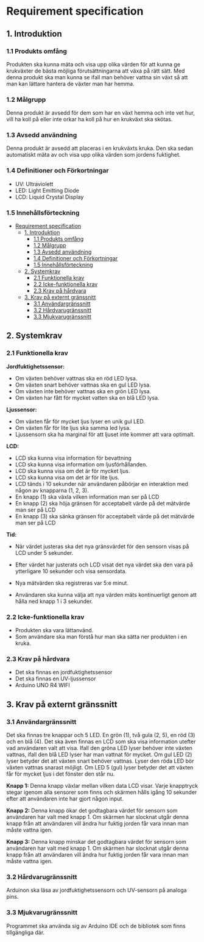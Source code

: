 # Requirement specification

## 1. Introduktion

### 1.1 Produkts omfång

Produkten ska kunna mäta och visa upp olika värden för att kunna ge krukväxter de bästa möjliga förutsättningarna att växa på rätt sätt. Med denna produkt ska man kunna se ifall man behöver vattna sin växt så att man kan lättare hantera de växter man har hemma.

### 1.2 Målgrupp

Denna produkt är avsedd för dem som har en växt hemma och inte vet hur, vill ha koll på eller inte orkar ha koll på hur en krukväxt ska skötas.

### 1.3 Avsedd användning

Denna produkt är avsedd att placeras i en krukväxts kruka. Den ska sedan automatiskt mäta av och visa upp olika värden som jordens fuktighet. 

### 1.4 Definitioner och Förkortningar

- UV: Ultraviolett
- LED: Light Emitting Diode
- LCD: Liquid Crystal Display 
  
### 1.5 Innehållsförteckning

- [Requirement specification](#requirement-specification)
  - [1. Introduktion](#1-introduktion)
    - [1.1 Produkts omfång](#11-produkts-omfång)
    - [1.2 Målgrupp](#12-målgrupp)
    - [1.3 Avsedd användning](#13-avsedd-användning)
    - [1.4 Definitioner och Förkortningar](#14-definitioner-och-förkortningar)
    - [1.5 Innehållsförteckning](#15-innehållsförteckning)
  - [2. Systemkrav](#2-systemkrav)
    - [2.1 Funktionella krav](#21-funktionella-krav)
    - [2.2 Icke-funktionella krav](#22-icke-funktionella-krav)
    - [2.3 Krav på hårdvara](#23-krav-på-hårdvara)
  - [3. Krav på externt gränssnitt](#3-krav-på-externt-gränssnitt)
    - [3.1 Användargränssnitt](#31-användargränssnitt)
    - [3.2 Hårdvarugränssnitt](#32-hårdvarugränssnitt)
    - [3.3 Mjukvarugränssnitt](#33-mjukvarugränssnitt)


## 2. Systemkrav 

### 2.1 Funktionella krav

**Jordfuktighetssensor:**

- Om växten behöver vattnas ska en röd LED lysa.
- Om växten snart behöver vattnas ska en gul LED lysa.
- Om växten inte behöver vattnas ska en grön LED lysa.
- Om växten har fått för mycket vatten ska en blå LED lysa.

**Ljussensor:**

- Om växten får för mycket ljus lyser en unik gul LED.
- Om växten får för lite ljus ska samma led lysa.
- Ljussensorn ska ha marginal för att ljuset inte kommer att vara optimalt.

**LCD:**

- LCD ska kunna visa information för bevattning
- LCD ska kunna visa information om ljusförhållanden.
- LCD ska kunna visa om det är för mycket ljus.
- LCD ska kunna visa om det är för lite ljus.
- LCD tänds i 10 sekunder när användaren påbörjar en interaktion med någon av knapparna (1, 2, 3).
- En knapp (1) ska växla vilken information man ser på LCD
- En knapp (2) ska höja gränsen för acceptabelt värde på det mätvärde man ser på LCD
- En knapp (3) ska sänka gränsen för acceptabelt värde på det mätvärde man ser på LCD

**Tid:**

- När värdet justeras ska det nya gränsvärdet för den sensorn visas på LCD under 5 sekunder.
- Efter värdet har justerats och LCD visat det nya värdet ska den vara på ytterligare 10 sekunder och visa sensordata.
  
- Nya mätvärden ska registreras var 5:e minut.
- Användaren ska kunna välja att nya värden mäts kontinuerligt genom att hålla ned knapp 1 i 3 sekunder. 

### 2.2 Icke-funktionella krav

- Produkten ska vara lättanvänd.
- Som användare ska man förstå hur man ska sätta ner produkten i en kruka.

### 2.3 Krav på hårdvara

- Det ska finnas en jordfuktighetssensor
- Det ska finnas en UV-ljussensor
- Arduino UNO R4 WIFI

## 3. Krav på externt gränssnitt

### 3.1 Användargränssnitt

Det ska finnas tre knappar och 5 LED. En grön (1), två gula (2, 5), en röd (3) och en blå (4). Det ska även finnas en LCD som ska visa information utefter vad användaren valt att visa. Ifall den gröna LED lyser behöver inte växten vattnas, ifall den blå LED lyser har man vattnat för mycket. Om gul LED (2) lyser betyder det att växten snart behöver vattnas. Lyser den röda LED bör växten vattnas snarast möjligt. Om LED 5 (gul) lyser betyder det att växten får för mycket ljus i det fönster den står nu.

**Knapp 1:** Denna knapp växlar mellan vilken data LCD visar. Varje knapptryck stegar igenom alla sensorer som finns och skärmen hålls igång 10 sekunder efter att användaren inte har gjort någon input.

**Knapp 2:** Denna knapp ökar det godtagbara värdet för sensorn som användaren har valt med knapp 1. Om skärmen har slocknat utgår denna knapp från att användaren vill ändra hur fuktig jorden får vara innan man måste vattna igen.

**Knapp 3:** Denna knapp minskar det godtagbara värdet för sensorn som användaren har valt med knapp 1. Om skärmen har slocknat utgår denna knapp från att användaren vill ändra hur fuktig jorden får vara innan man måste vattna igen.

### 3.2 Hårdvarugränssnitt

Arduinon ska läsa av jordfuktighetssensorn och UV-sensorn på analoga pins.

### 3.3 Mjukvarugränssnitt

Programmet ska använda sig av Arduino IDE och de bibliotek som finns tillgängliga där. 
